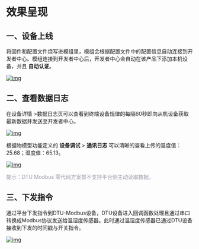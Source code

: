 # 效果呈现

## __一、设备上线__

将固件和配置文件烧写进模组里，模组会根据配置文件中的配置信息自动连接到开发者中心。模组连接到开发者中心后，开发者中心会自动在该产品下添加本机设备，并且 __自动认证__。

<a data-fancybox title="img" href="/zh/deviceDevelop/develop/DTU_Modbus/Example-20.png">![img](/zh/deviceDevelop/develop/DTU_Modbus/Example-20.png)</a>


## __二、查看数据日志__

在设备详情 >数据日志页可以查看到终端设备规律的每隔60秒即向从机设备获取最新数据并发送至开发者中心。

<a data-fancybox title="img" href="/zh/deviceDevelop/develop/DTU_Modbus/Example-21.png">![img](/zh/deviceDevelop/develop/DTU_Modbus/Example-21.png)</a>


根据物模型功能定义的 __设备调试__ > __通讯日志__ 可以清晰的查看上传的温度值：25.68；湿度值：65.13。

<a data-fancybox title="img" href="/zh/deviceDevelop/develop/DTU_Modbus/Example-23.png">![img](/zh/deviceDevelop/develop/DTU_Modbus/Example-23.png)</a>

<span style="color:#999AAA">提示：DTU Modbus 零代码方案暂不支持平台侧主动读取数据。</span>

## __三、下发指令__

通过平台下发指令到DTU-Modbus设备，DTU设备进入回调函数处理且通过串口转换成Modbus协议发送给温湿度传感器。此时通过温湿度传感器已通过DTU设备接收到下发的时间戳与开关指令。

<a data-fancybox title="img" href="/zh/deviceDevelop/develop/DTU_Modbus/Example-22.png">![img](/zh/deviceDevelop/develop/DTU_Modbus/Example-22.png)</a>



